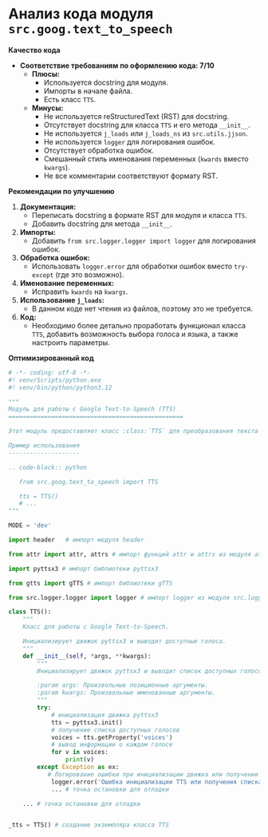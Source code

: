 # Анализ кода модуля `src.goog.text_to_speech`

**Качество кода**

*   **Соответствие требованиям по оформлению кода: 7/10**
    *   **Плюсы:**
        *   Используется docstring для модуля.
        *   Импорты в начале файла.
        *   Есть класс `TTS`.
    *   **Минусы:**
        *   Не используется reStructuredText (RST) для docstring.
        *   Отсутствует docstring для класса `TTS` и его метода `__init__`.
        *   Не используется `j_loads` или `j_loads_ns` из `src.utils.jjson`.
        *   Не используется `logger` для логирования ошибок.
        *   Отсутствует обработка ошибок.
        *   Смешанный стиль именования переменных (`kwards` вместо `kwargs`).
        *   Не все комментарии соответствуют формату RST.

**Рекомендации по улучшению**

1.  **Документация:**
    *   Переписать docstring в формате RST для модуля и класса `TTS`.
    *   Добавить docstring для метода `__init__`.
2.  **Импорты:**
    *   Добавить `from src.logger.logger import logger` для логирования ошибок.
3.  **Обработка ошибок:**
    *   Использовать `logger.error` для обработки ошибок вместо `try-except` (где это возможно).
4.  **Именование переменных:**
    *   Исправить `kwards` на `kwargs`.
5.  **Использование `j_loads`:**
    *   В данном коде нет чтения из файлов, поэтому это не требуется.
6.  **Код:**
    *   Необходимо более детально проработать функционал класса `TTS`, добавить возможность выбора голоса и языка, а также настроить параметры.

**Оптимизированный код**

```python
# -*- coding: utf-8 -*-
#! venv/Scripts/python.exe
#! venv/bin/python/python3.12

"""
Модуль для работы с Google Text-to-Speech (TTS)
=================================================

Этот модуль предоставляет класс :class:`TTS` для преобразования текста в речь с использованием Google TTS и pyttsx3.

Пример использования
--------------------

.. code-block:: python

   from src.goog.text_to_speech import TTS

   tts = TTS()
   # ...
"""

MODE = 'dev'

import header   # импорт модуля header

from attr import attr, attrs # импорт функций attr и attrs из модуля attr

import pyttsx3 # импорт библиотеки pyttsx3

from gtts import gTTS # импорт библиотеки gTTS

from src.logger.logger import logger # импорт logger из модуля src.logger.logger

class TTS():
    """
    Класс для работы с Google Text-to-Speech.

    Инициализирует движок pyttsx3 и выводит доступные голоса.
    """
    def __init__(self, *args, **kwargs):
        """
        Инициализирует движок pyttsx3 и выводит список доступных голосов.

        :param args: Произвольные позиционные аргументы.
        :param kwargs: Произвольные именованные аргументы.
        """
        try:
            # инициализация движка pyttsx3
            tts = pyttsx3.init()
            # получение списка доступных голосов
            voices = tts.getProperty('voices')
            # вывод информации о каждом голосе
            for v in voices:
                print(v)
        except Exception as ex:
           # Логирование ошибки при инициализации движка или получении голосов
            logger.error('Ошибка инициализации TTS или получения списка голосов', exc_info=True)
            ... # точка остановки для отладки

    ... # точка остановки для отладки


_tts = TTS() # создание экземпляра класса TTS
```